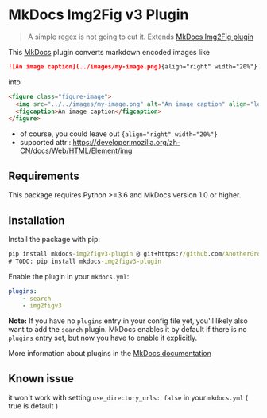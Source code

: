 # MkDocs Img2Fig v3 Plugin

> A simple regex is not going to cut it. Extends [MkDocs Img2Fig plugin](https://github.com/stuebersystems/mkdocs-img2fig-plugin)

This [MkDocs](https://www.mkdocs.org) plugin converts markdown encoded images like

```markdown
![An image caption](../images/my-image.png){align="right" width="20%"}
```

into 

```html
<figure class="figure-image">
  <img src="../../images/my-image.png" alt="An image caption" align="left" width="20%" >
  <figcaption>An image caption</figcaption>
</figure>
```

- of course, you could leave out `{align="right" width="20%"}`
- supported attr : https://developer.mozilla.org/zh-CN/docs/Web/HTML/Element/img

## Requirements

This package requires Python >=3.6 and MkDocs version 1.0 or higher.  

## Installation

Install the package with pip:

```cmd
pip install mkdocs-img2figv3-plugin @ git+https://github.com/AnotherGroupChat/mkdocs-img2figv3-plugin
# TODO: pip install mkdocs-img2figv3-plugin
```

Enable the plugin in your `mkdocs.yml`:

```yaml
plugins:
    - search
    - img2figv3
```

**Note:** If you have no `plugins` entry in your config file yet, you'll likely also want to add the `search` plugin. MkDocs enables it by default if there is no `plugins` entry set, but now you have to enable it explicitly.

More information about plugins in the [MkDocs documentation](https://www.mkdocs.org/user-guide/plugins/)

## Known issue

it won't work with setting `use_directory_urls: false` in your `mkdocs.yml` ( true is default )
